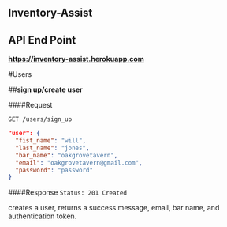 ## Inventory-Assist

## API End Point

<strong>https://inventory-assist.herokuapp.com</strong>

#Users

##**sign up/create user**

####Request

`GET /users/sign_up`

```json
"user": {
  "fist_name": "will",
  "last_name": "jones",
  "bar_name": "oakgrovetavern",
  "email": "oakgrovetavern@gmail.com",
  "password": "password"
}
```

####Response
`Status: 201 Created`

creates a user, returns a success message, email, bar name, and authentication token.